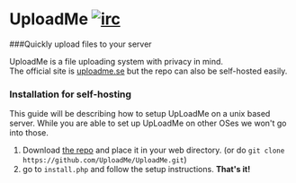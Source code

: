 UploadMe   [![irc](https://img.shields.io/badge/EsperNet-join%20%23uploadme-brightgreen.svg)](https://webchat.esper.net/?channels=uploadme)
========
###Quickly upload files to your server

UploadMe is a file uploading system with privacy in mind.  
The official site is <a href="https://uploadme.se/">uploadme.se</a> but the repo can also be self-hosted easily.



### Installation for self-hosting
This guide will be describing how to setup UpLoadMe on a unix based server. While you are able to set up UpLoadMe on other OSes we won't go into those.

1. Download <a href="https://github.com/UploadMe/UploadMe/archive/master.zip">the repo</a> and place it in your web directory. (or do `git clone https://github.com/UploadMe/UploadMe.git`)
2. go to  `install.php` and follow the setup instructions.
__That's it!__
